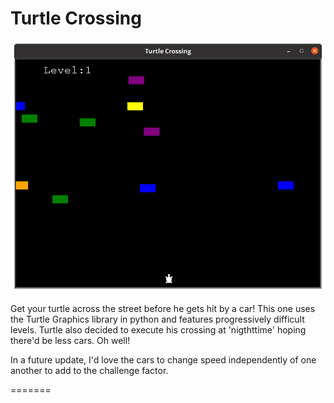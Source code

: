 

<h1>Turtle Crossing</h1>
<img src="turtlecrossing.png">
<p>Get your turtle across the street before he gets hit by a car! This one uses the Turtle Graphics library in python and features progressively difficult levels. Turtle also decided to execute his crossing at 'nigthttime' hoping there'd be less cars. Oh well! </p> 

<p>In a future update, I'd love the cars to change speed independently of one another to add to the challenge factor.</p>
      
=======
